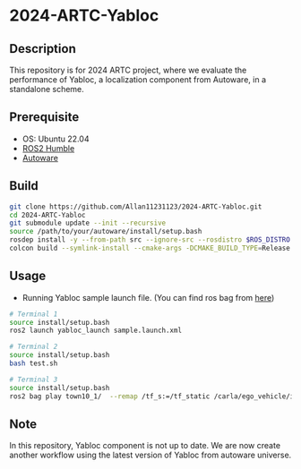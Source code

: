 # 2024-ARTC-Yabloc

## Description
This repository is for 2024 ARTC project, where we evaluate the performance of Yabloc, a localization component from Autoware, in a standalone scheme.

## Prerequisite
- OS: Ubuntu 22.04
- [ROS2 Humble](https://docs.ros.org/en/humble/Installation/Alternatives/Ubuntu-Development-Setup.html)
- [Autoware](https://autowarefoundation.github.io/autoware-documentation/main/installation/autoware/source-installation/)

## Build
```sh
git clone https://github.com/Allan11231123/2024-ARTC-Yabloc.git
cd 2024-ARTC-Yabloc
git submodule update --init --recursive
source /path/to/your/autoware/install/setup.bash
rosdep install -y --from-path src --ignore-src --rosdistro $ROS_DISTRO
colcon build --symlink-install --cmake-args -DCMAKE_BUILD_TYPE=Release
```

## Usage
- Running Yabloc sample launch file. (You can find ros bag from [here](https://drive.google.com/drive/folders/1ADNInLOsWBpyns6xQdVlkyr3R1q3POVQ)) 
```sh
# Terminal 1
source install/setup.bash
ros2 launch yabloc_launch sample.launch.xml

# Terminal 2
source install/setup.bash
bash test.sh

# Terminal 3
source install/setup.bash
ros2 bag play town10_1/  --remap /tf_s:=/tf_static /carla/ego_vehicle/imu:=/sensing/imu/tamagawa/imu_raw /carla/ego_vehicle/rgb_front/camera_info:=/sensing/camera/traffic_light/camera_info /out/compressed:=/sensing/camera/traffic_light/image_raw/compressed /initialpose3:=initialpose
```

## Note
In this repository, Yabloc component is not up to date. We are now create another workflow using the latest version of Yabloc from autoware universe. 